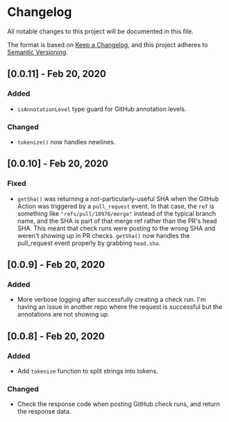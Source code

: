# Changelog

All notable changes to this project will be documented in this file.

The format is based on [Keep a Changelog](https://keepachangelog.com/en/1.0.0/),
and this project adheres to [Semantic Versioning](https://semver.org/spec/v2.0.0.html).

## [0.0.11] - Feb 20, 2020

### Added

- `isAnnotationLevel` type guard for GitHub annotation levels.

### Changed

- `tokenize()` now handles newlines.

## [0.0.10] - Feb 20, 2020

### Fixed

- `getSha()` was returning a not-particularly-useful SHA when the GitHub Action
  was triggered by a `pull_request` event. In that case, the `ref` is something
  like `"refs/pull/10976/merge"` instead of the typical branch name, and the SHA
  is part of that merge ref rather than the PR's head SHA. This meant that check
  runs were posting to the wrong SHA and weren't showing up in PR checks.
  `getSha()` now handles the pull_request event properly by grabbing `head.sha`.

## [0.0.9] - Feb 20, 2020

### Added

- More verbose logging after successfully creating a check run. I'm having an
  issue in another repo where the request is successful but the annotations are
  not showing up.

## [0.0.8] - Feb 20, 2020

### Added

- Add `tokenize` function to split strings into tokens.

### Changed

- Check the response code when posting GitHub check runs, and return the response data.
